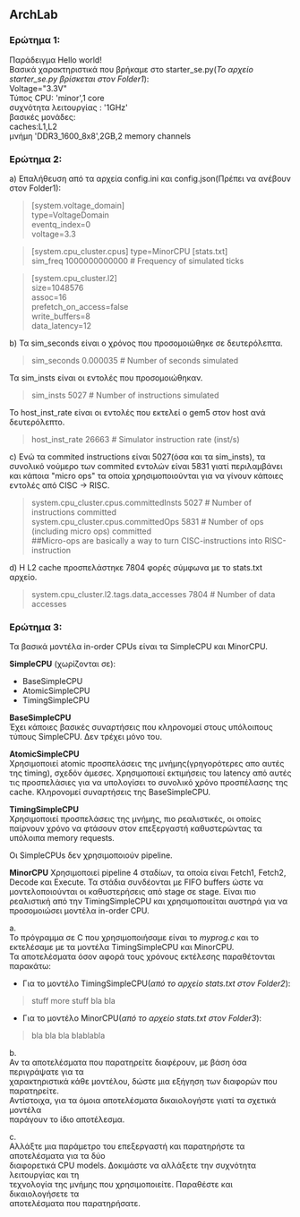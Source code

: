 ## ArchLab

### Ερώτημα 1:

Παράδειγμα Hello world!  
Βασικά χαρακτηριστικά που βρήκαμε στο starter_se.py(_Το αρχείο starter_se.py βρίσκεται στον Folder1_):  
Voltage="3.3V"  
Τύπος CPU: 'minor',1 core  
συχνότητα λειτουργίας : '1GHz'  
βασικές μονάδες:   
caches:L1,L2  
μνήμη 'DDR3_1600_8x8',2GB,2 memory channels  



### Ερώτημα 2:  
a)
Επαλήθευση από τα αρχεία config.ini και config.json(Πρέπει να ανέβουν στον Folder1):
>[system.voltage_domain]  
>type=VoltageDomain  
>eventq_index=0  
>voltage=3.3  
 
 >[system.cpu_cluster.cpus]
 >type=MinorCPU
 >[stats.txt]  
 >sim_freq                                 1000000000000                       # Frequency of simulated ticks  
 
>[system.cpu_cluster.l2]  
>size=1048576  
>assoc=16  
>prefetch_on_access=false  
>write_buffers=8  
>data_latency=12  
 
 b) 
 Τα sim_seconds είναι ο χρόνος που προσομοιώθηκε σε δευτερόλεπτα.  
 >sim_seconds                                  0.000035                       # Number of seconds simulated  
 
 Τα sim_insts είναι οι εντολές που προσομοιώθηκαν.  
 >sim_insts                                        5027                       # Number of instructions simulated  

 Το host_inst_rate είναι οι εντολές που εκτελεί ο gem5 στον host ανά δευτερόλεπτο.  
 >host_inst_rate                                  26663                       # Simulator instruction rate (inst/s)  

 
c)
Ενώ τα commited instructions είναι 5027(όσα και τα sim_insts), τα συνολικό νούμερο των commited εντολών είναι 5831 γιατί περιλαμβάνει και κάποια "micro ops" τα οποία χρησιμοποιούνται για να γίνουν κάποιες εντολές από CISC -> RISC.   
>system.cpu_cluster.cpus.committedInsts           5027                       # Number of instructions committed  
>system.cpu_cluster.cpus.committedOps             5831                       # Number of ops (including micro ops) committed  
>##Micro-ops are basically a way to turn CISC-instructions into RISC-instruction  

d)
Η L2 cache προσπελάστηκε 7804 φορές σύμφωνα με το stats.txt αρχείο.
>system.cpu_cluster.l2.tags.data_accesses         7804                       # Number of data accesses  



### Ερώτημα 3:

Τα βασικά  μοντέλα in-order CPUs είναι τα SimpleCPU και MinorCPU.

**SimpleCPU** (χωρίζονται σε):

* BaseSimpleCPU
* AtomicSimpleCPU
* TimingSimpleCPU

**BaseSimpleCPU**  
Έχει κάποιες βασικές συναρτήσεις που κληρονομεί στους υπόλοιπους τύπους SimpleCPU. Δεν τρέχει μόνο του.

**AtomicSimpleCPU**  
Χρησιμοποιεί atomic προσπελάσεις της μνήμης(γρηγορότερες απο αυτές της timing), σχεδόν άμεσες. Χρησιμοποιεί εκτιμήσεις του latency από αυτές τις προσπελάσιες για να υπολογίσει το συνολικό χρόνο προσπέλασης της cache. Κληρονομεί συναρτήσεις της BaseSimpleCPU.

**TimingSimpleCPU**  
Χρησιμοποιεί προσπελάσεις της μνήμης, πιο ρεαλιστικές, οι οποίες παίρνουν χρόνο να φτάσουν στον επεξεργαστή καθυστερώντας τα υπόλοιπα memory requests.  

Οι SimpleCPUs δεν χρησιμοποιούν pipeline.  

**MinorCPU**
Χρησιμοποιεί pipeline 4 σταδίων, τα οποία είναι Fetch1, Fetch2, Decode και Execute. Τα στάδια συνδέονται με FIFO buffers ώστε να μοντελοποιούνται οι καθυστερήσεις από stage σε stage. Είναι πιο ρεαλιστική από την TimingSimpleCPU και χρησιμοποιείται αυστηρά για να προσομοιώσει μοντέλα in-order CPU.

a.  
Το πρόγραμμα σε C που χρησιμοποιήσαμε είναι το _myprog.c_ και το εκτελέσαμε με τα μοντέλα TimingSimpleCPU και MinorCPU.  
Τα αποτελέσματα όσον αφορά τους χρόνους εκτέλεσης παραθέτονται παρακάτω:  
* Για το μοντέλο TimingSimpleCPU(_από το αρχείο stats.txt στον Folder2_):  
>stuff
>more stuff
>bla bla

* Για το μοντέλο MinorCPU(_από το αρχείο stats.txt στον Folder3_):  
>bla bla
>bla
>blablabla

b.  
Αν τα αποτελέσματα που παρατηρείτε διαφέρουν, με βάση όσα περιγράψατε για τα  
χαρακτηριστικά κάθε μοντέλου, δώστε μια εξήγηση των διαφορών που παρατηρείτε.  
Αντίστοιχα, για τα όμοια αποτελέσματα δικαιολογήστε γιατί τα σχετικά μοντέλα  
παράγουν το ίδιο αποτέλεσμα.  


c.  
Αλλάξτε μια παράμετρο του επεξεργαστή και παρατηρήστε τα αποτελέσματα για τα δύο  
διαφορετικά CPU models. Δοκιμάστε να αλλάξετε την συχνότητα λειτουργίας και τη  
τεχνολογία της μνήμης που χρησιμοποιείτε. Παραθέστε και δικαιολογήσετε τα  
αποτελέσματα που παρατηρήσατε.  

